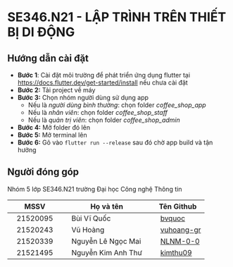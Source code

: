 # SE346.N21 - LẬP TRÌNH TRÊN THIẾT BỊ DI ĐỘNG 

## Hướng dẫn cài đặt
- **Bước 1**: Cài đặt môi trường để phát triển ứng dụng flutter tại https://docs.flutter.dev/get-started/install nếu chưa cài đặt
- **Bước 2:** Tải project về máy
- **Bước 3:** Chọn nhóm người dùng sử dụng app
  - Nếu là *người dùng bình thường*: chọn folder *coffee_shop_app*
  - Nếu là *nhân viên*: chọn folder *coffee_shop_staff*
  - Nếu là *quản trị viên*: chọn folder *coffee_shop_admin*
- **Bước 4:** Mở folder đó lên
- **Bước 5:** Mở terminal lên
- **Bước 6:** Gõ vào `flutter run --release` sau đó chờ app build và tận hưởng

## Người đóng góp
Nhóm 5 lớp SE346.N21 trường Đại học Công nghệ Thông tin

|MSSV            |Họ và tên                      |Tên Github                         |
|----------------|-------------------------------|-----------------------------|
|&nbsp;&nbsp;&nbsp;21520095&nbsp;&nbsp;&nbsp;        |&nbsp;&nbsp;&nbsp;Bùi Vĩ Quốc&nbsp;&nbsp;&nbsp;                       |&nbsp;&nbsp;&nbsp;[bvquoc](https://github.com/bvquoc)          |
|&nbsp;&nbsp;&nbsp;21520243&nbsp;&nbsp;&nbsp;        |&nbsp;&nbsp;&nbsp;Vũ Hoàng&nbsp;&nbsp;&nbsp;                       |&nbsp;&nbsp;&nbsp;[vuhoang-gr](https://github.com/vuhoang-gr)          |
|&nbsp;&nbsp;&nbsp;21520339&nbsp;&nbsp;&nbsp;        |&nbsp;&nbsp;&nbsp;Nguyễn Lê Ngọc Mai&nbsp;&nbsp;&nbsp;             |&nbsp;&nbsp;&nbsp;[NLNM-0-0](https://github.com/NLNM-0-0)           |
|&nbsp;&nbsp;&nbsp;21521495&nbsp;&nbsp;&nbsp;        |&nbsp;&nbsp;&nbsp;Nguyễn Kim Anh Thư&nbsp;&nbsp;&nbsp;             |&nbsp;&nbsp;&nbsp;[kimthu09](https://github.com/kimthu09)
